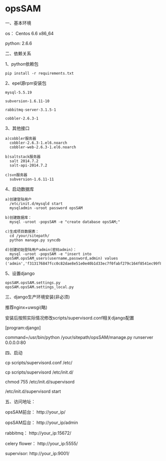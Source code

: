 # opsSAM

一、基本环境


  os：    Centos 6.6 x86_64
  
  python: 2.6.6 


二、依赖关系

  1、python依赖包
  
    pip install -r requirements.txt

  2、epel源rpm安装包
  
    mysql-5.5.19
    
    subversion-1.6.11-10
    
    rabbitmq-server-3.1.5-1
    
    cobbler-2.6.3-1
    

  3、其他接口
  
    a)cobbler服务器
      cobbler-2.6.3-1.el6.noarch
      cobbler-web-2.6.3-1.el6.noarch
      
    b)saltstack服务器
      salt 2014.7.2 
      salt-api-2014.7.2

    c)svn服务器
      subversion-1.6.11-11

  4、启动数据库
  
    a)创建登陆用户
      /etc/init.d/mysqld start
      mysqladmin -uroot password opsSAM

    b)创建数据库：
      mysql -uroot -popsSAM -e "create database opsSAM;"

    c)生成项目数据表：
      cd /your/sitepath/
      python manage.py syncdb

    d)创建初始登陆用户admin(密码admin)：
      mysql -uroot -popsSAM -e "insert into opsSAM.opsSAM_users(username,password,admin) values ('admin','f313176847fcc0c82dae8e51e0e40b1d33ec7f0fabf279c164f8541ec99f8a06f473b3b1439a41a898aa2f70f076a59bb671e17bed52471cb9adfee9701a7fb5','是');"

  5、设置django
  
    opsSAM.opsSAM.settings.py
    opsSAM.opsSAM.settings_local.py
  


三、django生产环境安装(非必须)

  推荐nginx+uwsgi(略)
  
  安装后按照实际情况修改scripts/supervisord.conf相关django配置
  
  [program:django]
  
  command=/usr/bin/python /your/sitepath/opsSAM/manage.py runserver 0.0.0.0:80


四、启动

  cp scripts/supervisord.conf /etc/
  
  cp scripts/supervisord /etc/init.d/
  
  chmod 755 /etc/init.d/supervisord
  
  /etc/init.d/supervisord start


五、访问地址：

  opsSAM前台：    http://your_ip/
  
  opsSAM后台：    http://your_ip/admin
  
  rabbitmq：      http://your_ip:15672/
  
  celery flower： http://your_ip:5555/
  
  supervisor:     http://your_ip:9001/
  
